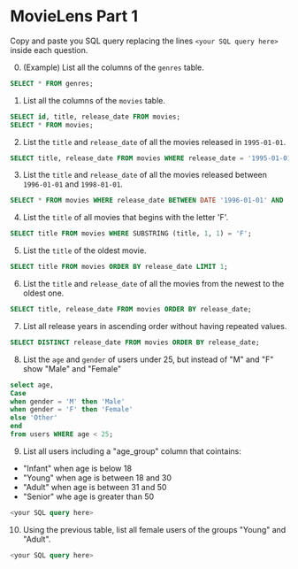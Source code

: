# MovieLens Part 1

Copy and paste you SQL query replacing the lines `<your SQL query here>` inside each question.

0. (Example) List all the columns of the `genres` table.

```SQL
SELECT * FROM genres;
```

1. List all the columns of the `movies` table.

```SQL
SELECT id, title, release_date FROM movies;
SELECT * FROM movies;
```

2. List the `title` and `release_date` of all the movies released in `1995-01-01`.

```SQL
SELECT title, release_date FROM movies WHERE release_date = '1995-01-01';
```

3. List the `title` and `release_date` of all the movies released between `1996-01-01` and `1998-01-01`.

```SQL
SELECT * FROM movies WHERE release_date BETWEEN DATE '1996-01-01' AND '1998-01-01';
```

4. List the `title` of all movies that begins with the letter 'F'.

```SQL
SELECT title FROM movies WHERE SUBSTRING (title, 1, 1) = 'F';
```

5. List the `title` of the oldest movie.

```SQL
SELECT title FROM movies ORDER BY release_date LIMIT 1;
```

6. List the `title` and `release_date` of all the movies from the newest to the oldest one.

```SQL
SELECT title, release_date FROM movies ORDER BY release_date;
```

7. List all release years in ascending order without having repeated values.

```SQL
SELECT DISTINCT release_date FROM movies ORDER BY release_date;
```

8. List the `age` and `gender` of users under 25, but instead of "M" and "F" show "Male" and "Female"

```SQL
select age,
Case
when gender = 'M' then 'Male'
when gender = 'F' then 'Female'
else 'Other'
end
from users WHERE age < 25;
```

9. List all users including a "age_group" column that cointains:

- "Infant" when age is below 18
- "Young" when age is between 18 and 30
- "Adult" when age is between 31 and 50
- "Senior" whe age is greater than 50

```SQL
<your SQL query here>
```

10. Using the previous table, list all female users of the groups "Young" and "Adult".

```SQL
<your SQL query here>
```
